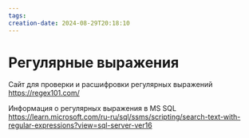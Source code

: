 ```yaml
---
tags: 
creation-date: 2024-08-29T20:18:10
---
```

# Регулярные выражения
Сайт для проверки и расшифровки регулярных выражений
https://regex101.com/

Информация о регулярных выражения в MS SQL
https://learn.microsoft.com/ru-ru/sql/ssms/scripting/search-text-with-regular-expressions?view=sql-server-ver16

